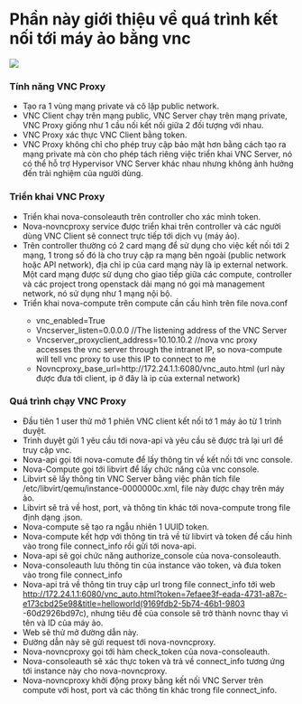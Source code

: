 # Phần này giới thiệu về quá trình kết nối tới máy ảo bằng vnc

<img src="https://i.imgur.com/pAYt8vp.png">

### Tính năng VNC Proxy

- Tạo ra 1 vùng mạng private và cô lập public network.
- VNC Client chạy trên mạng public, VNC Server chạy trên mạng private, VNC Proxy giống như 1 cầu nối kết nối giữa 2 đối tượng với nhau.
- VNC Proxy xác thực VNC Client bằng token.
- VNC Proxy không chỉ cho phép truy cập bảo mật hơn bằng cách tạo ra mạng private mà còn cho phép tách riêng việc triển khai VNC Server, nó có thể hỗ trợ Hypervisor VNC Server khác nhau nhưng không ảnh hưởng đến trải nghiệm của người dùng.

### Triển khai VNC Proxy

- Triển khai nova-consoleauth trên controller cho xác minh token.
- Nova-novncproxy service được triển khai trên controller và các người dùng VNC Client sẽ connect trực tiếp tới dịch vụ (máy ảo).
- Trên controller thường có 2 card mạng để sử dụng cho việc kết nối tới 2 mạng, 1 trong số đó là cho truy cập ra mạng bên ngoài (public network hoặc API network), địa chỉ ip của card mạng này là ip external network. Một card mạng được sử dụng cho giao tiếp giữa các compute, controller và các project trong openstack dải mạng nó gọi mà management network, nó sử dụng như 1 mạng nội bộ.
- Triển khai nova-compute trên compute cần cấu hình trên file nova.conf
<ul>
  <ul>
    <li>vnc_enabled=True</li>
    <li>Vncserver_listen=0.0.0.0 //The listening address of the VNC Server</li>
    <li>Vncserver_proxyclient_address=10.10.10.2 //nova vnc proxy accesses the vnc server through the intranet IP, so nova-compute will tell vnc proxy to use this IP to connect to me</li>
    <li>Novncproxy_base_url=http://172.24.1.1:6080/vnc_auto.html (url này được đưa tới client, ip ở đây là ip của external network)</li>
  </ul>
</ul>

### Quá trình chạy VNC Proxy

- Đầu tiên 1 user thử mở 1 phiên VNC client kết nối tớ 1 máy ảo từ 1 trình duyệt.
- Trình duyệt gửi 1 yêu cầu tới nova-api và yêu cầu sẽ được trả lại url để truy cập vnc.
- Nova-api gọi tới nova-comute để lấy thông tin về kết nối tới vnc console.
- Nova-Compute gọi tới libvirt để lấy chức năng của vnc console.
- Libvirt sẽ lấy thông tin VNC Server bằng việc phân tích file /etc/libvirt/qemu/instance-0000000c.xml, file này được chạy trên máy ảo.
- Libvirt sẽ trả về host, port, và thông tin khác tới nova-compute trong file định dạng .json.
- Nova-compute sẽ tạo ra ngẫu nhiên 1 UUID token.
- Nova-compute kết hợp với thông tin trả về từ libvirt và token để cấu hình vào trong file connect_info rồi gửi tới nova-api.
- Nova-api sẽ gọi chức năng authorize_console của nova-consoleauth.
- Nova-consoleauth lưu thông tin của instance vào token, và đưa token vào trong file connect_info
- Nova-api trả về thông tin truy cập url trong file connect_info tới web http://172.24.1.1:6080/vnc_auto.html?token=7efaee3f-eada-4731-a87c-e173cbd25e98&title=helloworld(9169fdb2-5b74-46b1-9803 -60d2926bd97c), nhưng tiêu đề của console sẽ trở thành novnc thay vì tên và ID của máy ảo.
- Web sẽ thử mở đường dẫn này.
- Đường dẫn này sẽ gửi request tới nova-novncproxy.
- Nova-novncproxy gọi tới hàm check_token của nova-consoleauth.
- Nova-consoleauth sẽ xác thực token và trả về connect_info tương ứng tới instance này cho nova-novncproxy.
- Nova-novncproxy khởi động proxy bằng kết nối VNC Server trên compute với host, port và các thông tin khác trong file connect_info.
